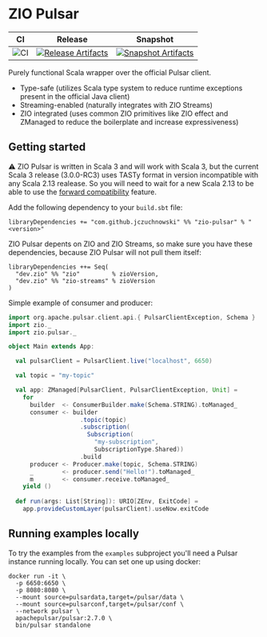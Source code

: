 # ZIO Pulsar

| CI | Release | Snapshot |
| --- | --- | --- |
| ![CI][Badge-CI] | [![Release Artifacts][badge-releases]][link-releases] | [![Snapshot Artifacts][badge-snapshots]][link-snapshots] |

Purely functional Scala wrapper over the official Pulsar client.

- Type-safe (utilizes Scala type system to reduce runtime exceptions present in the official Java client)
- Streaming-enabled (naturally integrates with ZIO Streams)
- ZIO integrated (uses common ZIO primitives like ZIO effect and ZManaged to reduce the boilerplate and increase expressiveness)

## Getting started

⚠️ ZIO Pulsar is written in Scala 3 and will work with Scala 3, but the current Scala 3 release (3.0.0-RC3) uses TASTy format in version incompatible with any Scala 2.13 realease. So you will need to wait for a new Scala 2.13 to be able to use the [forward compatibility](https://www.scala-lang.org/blog/2020/11/19/scala-3-forward-compat.html) feature.

Add the following dependency to your `build.sbt` file:

```
libraryDependencies += "com.github.jczuchnowski" %% "zio-pulsar" % "<version>"
```

ZIO Pulsar depents on ZIO and ZIO Streams, so make sure you have these dependencies, because ZIO Pulsar will not pull them itself:

```
libraryDependencies ++= Seq(
  "dev.zio" %% "zio"         % zioVersion,
  "dev.zio" %% "zio-streams" % zioVersion
)
```

Simple example of consumer and producer:

```scala
import org.apache.pulsar.client.api.{ PulsarClientException, Schema }
import zio._
import zio.pulsar._

object Main extends App:

  val pulsarClient = PulsarClient.live("localhost", 6650)

  val topic = "my-topic"

  val app: ZManaged[PulsarClient, PulsarClientException, Unit] =
    for
      builder  <- ConsumerBuilder.make(Schema.STRING).toManaged_
      consumer <- builder
                    .topic(topic)
                    .subscription(
                      Subscription(
                        "my-subscription", 
                        SubscriptionType.Shared))
                    .build
      producer <- Producer.make(topic, Schema.STRING)
      _        <- producer.send("Hello!").toManaged_
      m        <- consumer.receive.toManaged_
    yield ()
    
  def run(args: List[String]): URIO[ZEnv, ExitCode] =
    app.provideCustomLayer(pulsarClient).useNow.exitCode
```

## Running examples locally

To try the examples from the `examples` subproject you'll need a Pulsar instance running locally. You can set one up using docker:
```
docker run -it \
  -p 6650:6650 \
  -p 8080:8080 \
  --mount source=pulsardata,target=/pulsar/data \
  --mount source=pulsarconf,target=/pulsar/conf \
  --network pulsar \
  apachepulsar/pulsar:2.7.0 \
  bin/pulsar standalone
```

[Badge-CI]: https://github.com/jczuchnowski/zio-pulsar/actions/workflows/scala.yml/badge.svg
[badge-releases]: https://img.shields.io/nexus/r/https/oss.sonatype.org/io.scalac/mesmer-akka-extension_2.13 "Sonatype Releases"
[badge-snapshots]: https://img.shields.io/nexus/s/https/oss.sonatype.org/io.scalac/mesmer-akka-extension_2.13 "Sonatype Snapshots"
[link-releases]: https://oss.sonatype.org/content/repositories/releases/io/scalac/mesmer-akka-extension_2.13/ "Sonatype Releases"
[link-snapshots]: https://oss.sonatype.org/content/repositories/snapshots/io/scalac/mesmer-akka-extension_2.13/ "Sonatype Snapshots"

